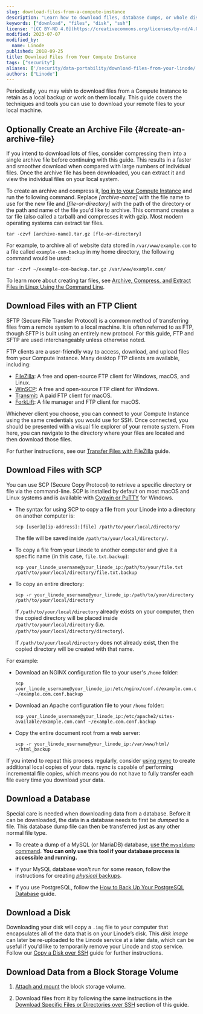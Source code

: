 ```yaml
---
slug: download-files-from-a-compute-instance
description: "Learn how to download files, database dumps, or whole disks from your Linodes."
keywords: ["download", "files", "disk", "ssh"]
license: '[CC BY-ND 4.0](https://creativecommons.org/licenses/by-nd/4.0)'
modified: 2023-07-07
modified_by:
  name: Linode
published: 2018-09-25
title: Download Files from Your Compute Instance
tags: ["security"]
aliases: ['/security/data-portability/download-files-from-your-linode/','/guides/download-files-from-your-linode/']
authors: ["Linode"]
---
```


Periodically, you may wish to download files from a Compute Instance to retain as a local backup or work on them locally. This guide covers the techniques and tools you can use to download your remote files to your local machine.

## Optionally Create an Archive File {#create-an-archive-file}

If you intend to download lots of files, consider compressing them into a single archive file before continuing with this guide. This results in a faster and smoother download when compared with large numbers of individual files. Once the archive file has been downloaded, you can extract it and view the individual files on your local system.

To create an archive and compress it, [log in to your Compute Instance](/docs/products/compute/compute-instances/get-started/#connect-to-the-instance) and run the following command. Replace *[archive-name]* with the file name to use for the new file and *[file-or-directory]* with the path of the directory or the path and name of the file you'd like to archive. This command creates a tar file (also called a tarball) and compresses it with gzip. Most modern operating systems can extract tar files.

```command
tar -czvf [archive-name].tar.gz [fle-or-directory]
```

For example, to archive all of website data stored in `/var/www/example.com` to a file called `example-com-backup` in my home directory, the following command would be used:

```command
tar -czvf ~/example-com-backup.tar.gz /var/www/example.com/
```

To learn more about creating tar files, see [Archive, Compress, and Extract Files in Linux Using the Command Line](/docs/guides/compress-files-using-the-command-line/).

## Download Files with an FTP Client

SFTP (Secure File Transfer Protocol) is a common method of transferring files from a remote system to a local machine. It is often referred to as FTP, though SFTP is built using an entirely new protocol. For this guide, FTP and SFTP are used interchangeably unless otherwise noted.

FTP clients are a user-friendly way to access, download, and upload files from your Compute Instance. Many desktop FTP clients are available, including:

- [FileZilla](https://filezilla-project.org/): A free and open-source FTP client for Windows, macOS, and Linux.
- [WinSCP](https://winscp.net/eng/docs/introduction): A free and open-source FTP client for Windows.
- [Transmit](https://panic.com/transmit/): A paid FTP client for macOS.
- [ForkLift](https://binarynights.com/): A file manager and FTP client for macOS.

Whichever client you choose, you can connect to your Compute Instance using the same credentials you would use for SSH. Once connected, you should be presented with a visual file explorer of your remote system. From here, you can navigate to the directory where your files are located and then download those files.

For further instructions, see our [Transfer Files with FileZilla](/docs/guides/filezilla/) guide.

## Download Files with SCP

You can use SCP (Secure Copy Protocol) to retrieve a specific directory or file via the command-line. SCP is installed by default on most macOS and Linux systems and is available with [Cygwin or PuTTY](/docs/guides/connect-to-server-over-ssh-on-windows/) for Windows.

-   The syntax for using SCP to copy a file from your Linode into a directory on another computer is:

    ```command
    scp [user]@[ip-address]:[file] /path/to/your/local/directory/
    ```

    The file will be saved inside `/path/to/your/local/directory/`.

-   To copy a file from your Linode to another computer and give it a specific name (in this case, `file.txt.backup`):

    ```command
    scp your_linode_username@your_linode_ip:/path/to/your/file.txt /path/to/your/local/directory/file.txt.backup
    ```

-   To copy an entire directory:

    ```command
    scp -r your_linode_username@your_linode_ip:/path/to/your/directory /path/to/your/local/directory
    ```

    If `/path/to/your/local/directory` already exists on your computer, then the copied directory will be placed inside `/path/to/your/local/directory` (i.e. `/path/to/your/local/directory/directory`).

    If `/path/to/your/local/directory` does not already exist, then the copied directory will be created with that name.

For example:

-   Download an NGINX configuration file to your user's `/home` folder:

    ```command
    scp your_linode_username@your_linode_ip:/etc/nginx/conf.d/example.com.conf ~/example.com.conf.backup
    ```

-   Download an Apache configuration file to your `/home` folder:

    ```command
    scp your_linode_username@your_linode_ip:/etc/apache2/sites-available/example.com.conf ~/example.com.conf.backup
    ```

-   Copy the entire document root from a web server:

    ```command
    scp -r your_linode_username@your_linode_ip:/var/www/html/ ~/html_backup
    ```

If you intend to repeat this process regularly, consider [using rsync](/docs/guides/backing-up-your-data/#understand-the-rsync-command) to create additional local copies of your data. rsync is capable of performing incremental file copies, which means you do not have to fully transfer each file every time you download your data.

## Download a Database

Special care is needed when downloading data from a database. Before it can be downloaded, the data in a database needs to first be *dumped* to a file. This database dump file can then be transferred just as any other normal file type.

-   To create a dump of a MySQL (or MariaDB) database, [use the `mysqldump` command](/docs/guides/mysqldump-backups/). **You can only use this tool if your database process is accessible and running.**

-   If your MySQL database won't run for some reason, follow the instructions for creating [*physical* backups](/docs/guides/create-physical-backups-of-your-mariadb-or-mysql-databases/).

-   If you use PostgreSQL, follow the [How to Back Up Your PostgreSQL Database](/docs/guides/back-up-a-postgresql-database/) guide.

## Download a Disk

Downloading your disk will copy a `.img` file to your computer that encapsulates all of the data that is on your Linode’s disk. This *disk image* can later be re-uploaded to the Linode service at a later date, which can be useful if you'd like to temporarily remove your Linode and stop service. Follow our [Copy a Disk over SSH](/docs/products/compute/compute-instances/guides/copy-a-disk-image-over-ssh/) guide for further instructions.

## Download Data from a Block Storage Volume

1. [Attach and mount](/docs/products/storage/block-storage/guides/attach-and-detach/) the block storage volume.

2. Download files from it by following the same instructions in the [Download Specific Files or Directories over SSH](#download-specific-files-or-directories-over-ssh) section of this guide.